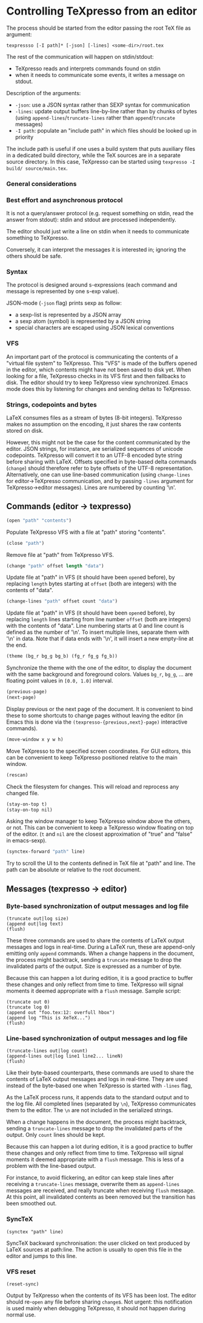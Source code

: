 # Controlling TeXpresso from an editor

The process should be started from the editor passing the root TeX file as argument:

```
texpressso [-I path]* [-json] [-lines] <some-dir>/root.tex
```

The rest of the communication will happen on stdin/stdout:
- TeXpresso reads and interprets commands found on stdin
- when it needs to communicate some events, it writes a message on stdout.

Description of the arguments:
- `-json`: use a JSON syntax rather than SEXP syntax for communication
- `-lines`: update output buffers line-by-line rather than by chunks of bytes (using `append-lines`/`truncate-lines` rather than `append`/`truncate` messages)
- `-I path`: populate an "include path" in which files should be looked up in priority

The include path is useful if one uses a build system that puts auxiliary files in a dedicated build directory, while the TeX sources are in a separate source directory. In this case, TeXpresso can be started using `texpresso -I build/ source/main.tex`.

### General considerations

### Best effort and asynchronous protocol

It is not a query/answer protocol (e.g. request something on stdin, read the answer from stdout): stdin and stdout are processed independently.

The editor should just write a line on stdin when it needs to communicate something to TeXpresso. 

Conversely, it can interpret the messages it is interested in; ignoring the others should be safe.

### Syntax

The protocol is designed around s-expressions (each command and message is represented by one s-exp value).

JSON-mode (`-json` flag) prints sexp as follow:
- a sexp-list is represented by a JSON array
- a sexp atom (symbol) is represented by a JSON string
- special characters are escaped using JSON lexical conventions

### VFS

An important part of the protocol is communicating the contents of a "virtual file system" to TeXpresso. This "VFS" is made of the buffers opened in the editor, which contents might have not been saved to disk yet.
When looking for a file, TeXpresso checks in its VFS first and then fallbacks to disk. The editor should try to keep TeXpresso view synchronized. Emacs mode does this by listening for changes and sending deltas to TeXpresso.

### Strings, codepoints and bytes

LaTeX consumes files as a stream of bytes (8-bit integers). TeXpresso makes no assumption on the encoding, it just shares the raw contents stored on disk.

However, this might not be the case for the content communicated by the editor. 
JSON strings, for instance, are serialized sequences of unicode codepoints. TeXpresso will convert it to an UTF-8 encoded byte string before sharing with LaTeX.
Offsets specified in byte-based delta commands (`change`) should therefore refer to byte offsets of the UTF-8 representation.
Alternatively, one can use line-based communication (using `change-lines` for editor->TeXpresso communication, and by passing `-lines` argument for TeXpresso->editor messages). Lines are numbered by counting '\n'.

## Commands (editor -> texpresso)

```scheme
(open "path" "contents")
```

Populate TeXpresso VFS with a file at "path" storing "contents".


```scheme
(close "path")
```

Remove file at "path" from TeXpresso VFS.

```scheme
(change "path" offset length "data")
```

Update file at "path" in VFS (it should have been `open`ed before), by replacing `length` bytes starting at `offset` (both are integers) with the contents of "data".

```scheme
(change-lines "path" offset count "data")
```

Update file at "path" in VFS (it should have been `open`ed before), by replacing `length` lines starting from line number `offset` (both are integers) with the contents of "data".
Line numbering starts at 0 and line count is defined as the number of '\n'.
To insert multiple lines, separate them with '\n' in data. Note that if data ends with '\n', it will insert a new empty-line at the end.

```scheme
(theme (bg_r bg_g bg_b) (fg_r fg_g fg_b))
```

Synchronize the theme with the one of the editor, to display the document with the same background and foreground colors.
Values `bg_r`, `bg_g`, ... are floating point values in `[0.0, 1.0]` interval.

```scheme
(previous-page)
(next-page)
```

Display previous or the next page of the document. It is convenient to bind these to some shortcuts to change pages without leaving the editor (in Emacs this is done via the `(texpresso-{previous,next}-page)` interactive commands).

```scheme
(move-window x y w h)
```

Move TeXpresso to the specified screen coordinates. For GUI editors, this can be convenient to keep TeXpresso positioned relative to the main window.

```scheme
(rescan)
```

Check the filesystem for changes. This will reload and reprocess any changed file.

```scheme
(stay-on-top t)
(stay-on-top nil)
```

Asking the window manager to keep TeXpresso window above the others, or not. This can be convenient to keep a TeXpresso window floating on top of the editor. (`t` and `nil` are the closest approximation of "true" and "false" in emacs-sexp).

```scheme
(synctex-forward "path" line)
```

Try to scroll the UI to the contents defined in TeX file at "path" and line. The path can be absolute or relative to the root document.

## Messages (texpresso -> editor)

### Byte-based synchronization of output messages and log file

```
(truncate out|log size)
(append out|log text)
(flush)
```

These three commands are used to share the contents of LaTeX output messages and logs in real-time.
During a LaTeX run, these are append-only emitting only `append` commands. When a change happens in the document, the process might backtrack, sending a `truncate` message to drop the invalidated parts of the output.
Size is expressed as a number of byte.

Because this can happen a lot during edition, it is a good practice to buffer these changes and only reflect from time to time. TeXpresso will signal moments it deemed appropriate with a `flush` message.
Sample script:
```
(truncate out 0)
(truncate log 0)
(append out "foo.tex:12: overfull hbox")
(append log "This is XeTeX...")
(flush)
```

### Line-based synchronization of output messages and log file

```
(truncate-lines out|log count)
(append-lines out|log line1 line2... lineN)
(flush)
```

Like their byte-based counterparts, these commands are used to share the contents of LaTeX output messages and logs in real-time. They are used instead of the byte-based one when TeXpresso is started with `-lines` flag,

As the LaTeX process runs, it appends data to the standard output and to the log file.
All completed lines (separated by `\n`), TeXpresso communicates them to the editor. The `\n` are not included in the serialized strings.

When a change happens in the document, the process might backtrack, sending a `truncate-lines` message to drop the invalidated parts of the output. Only `count` lines should be kept.

Because this can happen a lot during edition, it is a good practice to buffer these changes and only reflect from time to time. TeXpresso will signal moments it deemed appropriate with a `flush` message. This is less of a problem with the line-based output.

For instance, to avoid flickering, an editor can keep stale lines after receiving a `truncate-lines` message, overwrite them as `append-lines` messages are received, and really truncate when receiving `flush` message. At this point, all invalidated contents as been removed but the transition has been smoothed out.

### SyncTeX

```
(synctex "path" line)
```

SyncTeX backward synchronisation: the user clicked on text produced by LaTeX sources at path:line. The action is usually to open this file in the editor and jumps to this line.

### VFS reset

```
(reset-sync)
```

Output by TeXpresso when the contents of its VFS has been lost. The editor should re-`open` any file before sharing `change`s.
Not urgent: this notification is used mainly when debugging TeXpresso, it should not happen during normal use.
